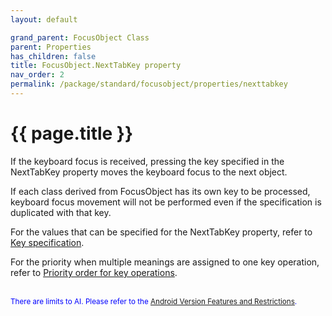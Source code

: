 ```yaml
---
layout: default

grand_parent: FocusObject Class
parent: Properties
has_children: false
title: FocusObject.NextTabKey property
nav_order: 2
permalink: /package/standard/focusobject/properties/nexttabkey
---
```

# {{ page.title }}


If the keyboard focus is received, pressing the key specified in the NextTabKey property moves the keyboard focus to the next object.

 

If each class derived from FocusObject has its own key to be processed, keyboard focus movement will not be performed even if the specification is duplicated with that key.

 

For the values that can be specified for the NextTabKey property, refer to <a href="/base/key">Key specification</a>.

 

For the priority when multiple meanings are assigned to one key operation, refer to <a href="/base/key#priority-order-for-key-operations">Priority order for key operations</a>.

<br><small><span style="color:blue">There are limits to AI. Please refer to the <a href="/bizBrowserV/2/2-5/">Android Version Features and Restrictions</a>.</span></small>